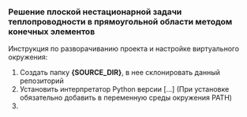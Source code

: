 
### Решение плоской нестационарной задачи теплопроводности в прямоугольной области методом конечных элементов

Инструкция по разворачиванию проекта и настройке виртуального окружения:

1. Создать папку **{SOURCE_DIR}**, в нее склонировать данный репозиторий
2. Установить интерпретатор Python версии [...] (При установке обязательно добавить в переменную среды окружения PATH)
3. 
